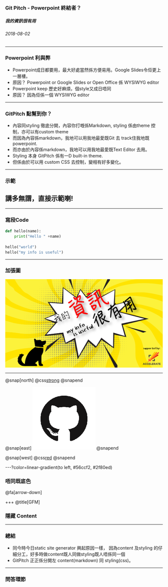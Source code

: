 ### Git Pitch - Powerpoint 終結者？

##### 我的資訊很有用
###### 2018-08-02
---
### Powerpoint 利與弊

* Powerpoint成日都要用，最大好處當然係方便易用。Google Slides令佢更上一層樓。
* 原因？ Powerpoint or Google Slides or Open Office 係 WYSIWYG editor
* Powerpoint keep 歷史好麻煩，個style又成日唔同
* 原因？ 因為佢係一個 WYSIWYG editor 

---
### GitPitch 點幫到你？

* 內容同styling 徹底分開，內容你打嘅係Markdown, styling 係由theme 控制，亦可以有custom theme
* 而因為內容係markdown，我地可以用我地最愛既Git 去 track住我地既powerpoint.
* 而亦由於內容係markdown，我地可以用我地最愛既Text Editor 去用。
* Styling 本身 GitPitch 係有一D built-in theme.
* 但係由於可以用 custom CSS 去控制，變相有好多變化。

---
### 示範

## 講多無謂，直接示範喇!


---
### 寫段Code 

```python
def hello(name):
    print("Hello " +name)

hello("world")
hello("my info is useful")
```

---
### 加張圖

![我的資訊很有用](./assets/imgs/img1.png)

---

@snap[north]
@css[strong](左一段字，右一張圖)
@snapend


@snap[east]
![Git](./assets/imgs/git.png)
@snapend

@snap[west]
@css[red](GitPitch)
@snapend
  
---?color=linear-gradient(to left, #56ccf2, #2f80ed)
### 唔同既底色

@fa[arrow-down]

+++
@title[GFM]

### 隱藏 Content

---
### 總結

* 同今時今日static site generator 興起原因一樣， 因為content 及styling 的仔細分工，好多時做content既人同做styling既人唔係同一個
* GitPitch 正正係分開左 content(markdown) 同 styling(css)。

---
### 問答環節






  
